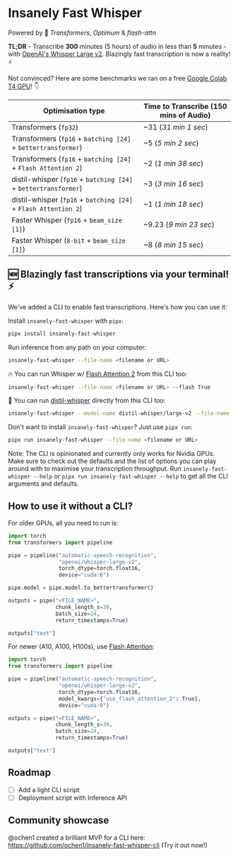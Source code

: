 # Insanely Fast Whisper

Powered by 🤗 *Transformers*, *Optimum* & *flash-attn*

**TL;DR** - Transcribe **300** minutes (5 hours) of audio in less than **5** minutes - with [OpenAI's Whisper Large v2](https://huggingface.co/openai/whisper-large-v2). Blazingly fast transcription is now a reality!⚡️

Not convinced? Here are some benchmarks we ran on a free [Google Colab T4 GPU](/notebooks/)! 👇

| Optimisation type    | Time to Transcribe (150 mins of Audio) |
|------------------|------------------|
| Transformers (`fp32`)             | ~31 (*31 min 1 sec*)             |
| Transformers (`fp16` + `batching [24]` + `bettertransformer`) | ~5 (*5 min 2 sec*)            |
| Transformers (`fp16` + `batching [24]` + `Flash Attention 2`) | ~2 (*1 min 38 sec*)            |
| distil-whisper (`fp16` + `batching [24]` + `bettertransformer`) | ~3 (*3 min 16 sec*)            |
| distil-whisper (`fp16` + `batching [24]` + `Flash Attention 2`) | ~1 (*1 min 18 sec*)            |
| Faster Whisper (`fp16` + `beam_size [1]`) | ~9.23 (*9 min 23 sec*)            |
| Faster Whisper (`8-bit` + `beam_size [1]`) | ~8 (*8 min 15 sec*)            |

## 🆕 Blazingly fast transcriptions via your terminal! ⚡️

We've added a CLI to enable fast transcriptions. Here's how you can use it:

Install `insanely-fast-whisper` with `pipx`:

```bash
pipx install insanely-fast-whisper
```

Run inference from any path on your computer:

```bash
insanely-fast-whisper --file-name <filename or URL>
```

🔥 You can run Whisper w/ [Flash Attention 2](https://github.com/Dao-AILab/flash-attention) from this CLI too:

```bash
insanely-fast-whisper --file-name <filename or URL> --flash True 
```

🌟 You can run [distil-whisper](https://huggingface.co/distil-whisper) directly from this CLI too:

```bash
insanely-fast-whisper --model-name distil-whisper/large-v2 --file-name <filename or URL> 
```

Don't want to install `insanely-fast-whisper`? Just use `pipx run`:

```bash
pipx run insanely-fast-whisper --file-name <filename or URL>
```

Note: The CLI is opinionated and currently only works for Nvidia GPUs. Make sure to check out the defaults and the list of options you can play around with to maximise your transcription throughput. Run `insanely-fast-whisper --help` or `pipx run insanely-fast-whisper --help` to get all the CLI arguments and defaults. 


## How to use it without a CLI?

For older GPUs, all you need to run is:

```python
import torch
from transformers import pipeline

pipe = pipeline("automatic-speech-recognition",
                "openai/whisper-large-v2",
                torch_dtype=torch.float16,
                device="cuda:0")

pipe.model = pipe.model.to_bettertransformer()

outputs = pipe("<FILE_NAME>",
               chunk_length_s=30,
               batch_size=24,
               return_timestamps=True)

outputs["text"]
```

For newer (A10, A100, H100s), use [Flash Attention]():

```python
import torch
from transformers import pipeline

pipe = pipeline("automatic-speech-recognition",
                "openai/whisper-large-v2",
                torch_dtype=torch.float16,
                model_kwargs={"use_flash_attention_2": True},
                device="cuda:0")

outputs = pipe("<FILE_NAME>",
               chunk_length_s=30,
               batch_size=24,
               return_timestamps=True)

outputs["text"]                
```

## Roadmap

- [ ] Add a light CLI script
- [ ] Deployment script with Inference API

## Community showcase

@ochen1 created a brilliant MVP for a CLI here: https://github.com/ochen1/insanely-fast-whisper-cli (Try it out now!)
